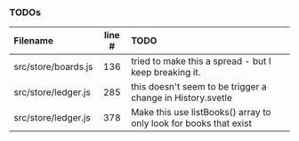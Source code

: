 ### TODOs
| Filename | line # | TODO
|:------|:------:|:------
| src/store/boards.js | 136 | tried to make this a spread - but I keep breaking it.
| src/store/ledger.js | 285 | this doesn't seem to be trigger a change in History.svetle
| src/store/ledger.js | 378 | Make this use listBooks() array to only look for books that exist
